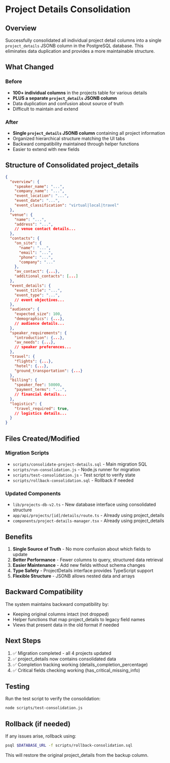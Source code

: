 # Project Details Consolidation

## Overview
Successfully consolidated all individual project detail columns into a single `project_details` JSONB column in the PostgreSQL database. This eliminates data duplication and provides a more maintainable structure.

## What Changed

### Before
- **100+ individual columns** in the projects table for various details
- **PLUS a separate `project_details` JSONB column**
- Data duplication and confusion about source of truth
- Difficult to maintain and extend

### After
- **Single `project_details` JSONB column** containing all project information
- Organized hierarchical structure matching the UI tabs
- Backward compatibility maintained through helper functions
- Easier to extend with new fields

## Structure of Consolidated project_details

```json
{
  "overview": {
    "speaker_name": "...",
    "company_name": "...",
    "event_location": "...",
    "event_date": "...",
    "event_classification": "virtual|local|travel"
  },
  "venue": {
    "name": "...",
    "address": "...",
    // venue contact details...
  },
  "contacts": {
    "on_site": {
      "name": "...",
      "email": "...",
      "phone": "...",
      "company": "..."
    },
    "av_contact": {...},
    "additional_contacts": [...]
  },
  "event_details": {
    "event_title": "...",
    "event_type": "...",
    // event objectives...
  },
  "audience": {
    "expected_size": 100,
    "demographics": {...},
    // audience details...
  },
  "speaker_requirements": {
    "introduction": {...},
    "av_needs": {...},
    // speaker preferences...
  },
  "travel": {
    "flights": {...},
    "hotel": {...},
    "ground_transportation": {...}
  },
  "billing": {
    "speaker_fee": 50000,
    "payment_terms": "...",
    // financial details...
  },
  "logistics": {
    "travel_required": true,
    // logistics details...
  }
}
```

## Files Created/Modified

### Migration Scripts
- `scripts/consolidate-project-details.sql` - Main migration SQL
- `scripts/run-consolidation.js` - Node.js runner for migration
- `scripts/test-consolidation.js` - Test script to verify state
- `scripts/rollback-consolidation.sql` - Rollback if needed

### Updated Components
- `lib/projects-db-v2.ts` - New database interface using consolidated structure
- `app/api/projects/[id]/details/route.ts` - Already using project_details
- `components/project-details-manager.tsx` - Already using project_details

## Benefits

1. **Single Source of Truth** - No more confusion about which fields to update
2. **Better Performance** - Fewer columns to query, structured data retrieval
3. **Easier Maintenance** - Add new fields without schema changes
4. **Type Safety** - ProjectDetails interface provides TypeScript support
5. **Flexible Structure** - JSONB allows nested data and arrays

## Backward Compatibility

The system maintains backward compatibility by:
- Keeping original columns intact (not dropped)
- Helper functions that map project_details to legacy field names
- Views that present data in the old format if needed

## Next Steps

1. ✅ Migration completed - all 4 projects updated
2. ✅ project_details now contains consolidated data
3. ✅ Completion tracking working (details_completion_percentage)
4. ✅ Critical fields checking working (has_critical_missing_info)

## Testing

Run the test script to verify the consolidation:
```bash
node scripts/test-consolidation.js
```

## Rollback (if needed)

If any issues arise, rollback using:
```bash
psql $DATABASE_URL -f scripts/rollback-consolidation.sql
```

This will restore the original project_details from the backup column.
